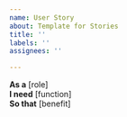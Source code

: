 ```yaml
---
name: User Story
about: Template for Stories
title: ''
labels: ''
assignees: ''

---
```


**As a** [role]  
 **I need** [function]  
 **So that** [benefit]
